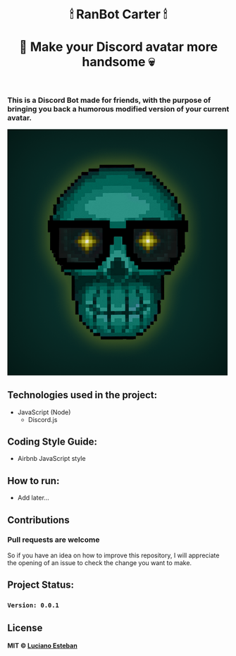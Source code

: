 <h1 align="center">
  🕯 RanBot Carter 🕯
</h1>

<h1 align="center">🎩 Make your Discord avatar more handsome 💀</h1>

<br>

### This is a Discord Bot made for friends, with the purpose of bringing you back a humorous modified version of your current avatar.

<img src="public/src/ranbotcarter-logo.png" alt="RanBot-Carter sample img" width="500"/>

## Technologies used in the project:
- JavaScript (Node)
    - Discord.js

## Coding Style Guide:
- Airbnb JavaScript style

## How to run:
- Add later...

## Contributions
<h3>Pull requests are welcome</h3>

So if you have an idea on how to improve this repository, I will appreciate
the opening of an issue to check the change you want to make.

<!-- ## Credits -->


## Project Status:

### `Version: 0.0.1`

## License
#### MIT © [Luciano Esteban](https://github.com/LucioFex)
